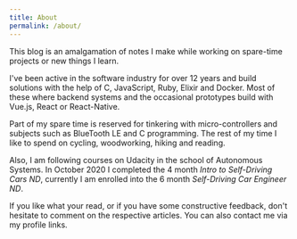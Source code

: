 ```yaml
---
title: About
permalink: /about/
---
```

This blog is an amalgamation of notes I make while working on spare-time projects or new things I learn.

I've been active in the software industry for over 12 years and build solutions with the help of C, JavaScript, Ruby, Elixir and Docker. Most of these where backend systems and the occasional prototypes build with Vue.js, React or React-Native.

Part of my spare time is reserved for tinkering with micro-controllers and subjects such as BlueTooth LE and C programming. The rest of my time I like to spend on cycling, woodworking, hiking and reading.

Also, I am following courses on Udacity in the school of Autonomous Systems.
In October 2020 I completed the 4 month *Intro to Self-Driving Cars ND*, currently I am enrolled into
the 6 month *Self-Driving Car Engineer ND*.

If you like what your read, or if you have some constructive feedback, don't hesitate to comment on the respective articles. You can also contact me via my profile links.